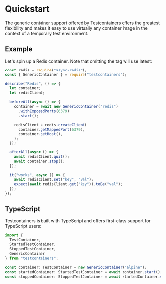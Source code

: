 # Quickstart

The generic container support offered by Testcontainers offers the greatest flexibility and makes it easy to use virtually any container image in the context of a temporary test environment.

## Example

Let's spin up a Redis container. Note that omitting the tag will use latest:

```javascript
const redis = require("async-redis");
const { GenericContainer } = require("testcontainers");

describe("Redis", () => {
  let container;
  let redisClient;

  beforeAll(async () => {
    container = await new GenericContainer("redis")
      .withExposedPorts(6379)
      .start();

    redisClient = redis.createClient(
      container.getMappedPort(6379),
      container.getHost(),
    );
  });

  afterAll(async () => {
    await redisClient.quit();
    await container.stop();
  });

  it("works", async () => {
    await redisClient.set("key", "val");
    expect(await redisClient.get("key")).toBe("val");
  });
});
```

## TypeScript

Testcontainers is built with TypeScript and offers first-class support for TypeScript users:

```typescript
import {
  TestContainer,
  StartedTestContainer,
  StoppedTestContainer,
  GenericContainer
} from "testcontainers";

const container: TestContainer = new GenericContainer("alpine");
const startedContainer: StartedTestContainer = await container.start();
const stoppedContainer: StoppedTestContainer = await startedContainer.stop();
```
